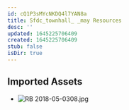 ```yaml
---
id: cQ1P3sMYcNKDQ4l7YAN8a
title: Sfdc_townhall_ _may Resources
desc: ''
updated: 1645225706409
created: 1645225706409
stub: false
isDir: true
---
```

## Imported Assets
- ![RB 2018-05-0308.jpg](/assets/rb-2018-05-0308.jpg)
